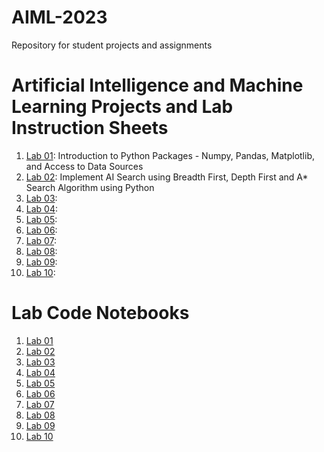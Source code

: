 # AIML-2023
Repository for student projects and assignments
# Artificial Intelligence and Machine Learning Projects and Lab Instruction Sheets
1. [Lab 01](https://github.com/kirankumareranki/AIML-2023/blob/main/AIML_A1.pdf): Introduction to Python Packages - Numpy, Pandas, Matplotlib, and Access to Data Sources
1. [Lab 02](https://github.com/kirankumareranki/AIML-2023/blob/main/AIML_A2.pdf): Implement AI Search using Breadth First, Depth First and A* Search Algorithm using Python
1. [Lab 03](https://github.com/kirankumareranki/AIML-2023/blob/main/AIML_A1.pdf):
1. [Lab 04](https://github.com/kirankumareranki/AIML-2023/blob/main/AIML_A1.pdf):
1. [Lab 05](https://github.com/kirankumareranki/AIML-2023/blob/main/AIML_A1.pdf):
1. [Lab 06](https://github.com/kirankumareranki/AIML-2023/blob/main/AIML_A1.pdf):
1. [Lab 07](https://github.com/kirankumareranki/AIML-2023/blob/main/AIML_A1.pdf):
1. [Lab 08](https://github.com/kirankumareranki/AIML-2023/blob/main/AIML_A1.pdf):
2. [Lab 09](https://github.com/kirankumareranki/AIML-2023/blob/main/AIML_A1.pdf):
3. [Lab 10](https://github.com/kirankumareranki/AIML-2023/blob/main/AIML_A1.pdf):


# Lab Code Notebooks
1. [Lab 01](https://github.com/kirankumareranki/AIML-2023/blob/main/Lab01-AIML.ipynb)
2. [Lab 02](https://github.com/kirankumareranki/AIML-2023/blob/main/Lab01-AIML.ipynb)
3. [Lab 03](https://github.com/kirankumareranki/AIML-2023/blob/main/Lab03-AIML.ipynb)
4. [Lab 04](https://github.com/kirankumareranki/AIML-2023/blob/main/Lab04-AIML.ipynb)
5. [Lab 05](https://github.com/kirankumareranki/AIML-2023/blob/main/Lab05-AIML.ipynb)
6. [Lab 06](https://github.com/kirankumareranki/AIML-2023/blob/main/Lab06-AIML.ipynb)
7. [Lab 07](https://github.com/kirankumareranki/AIML-2023/blob/main/Lab07-AIML.ipynb)
8. [Lab 08](https://github.com/kirankumareranki/AIML-2023/blob/main/Lab08-AIML.ipynb)
9. [Lab 09](https://github.com/kirankumareranki/AIML-2023/blob/main/Lab09-AIML.ipynb)
10. [Lab 10](https://github.com/kirankumareranki/AIML-2023/blob/main/Lab10-AIML.ipynb)
    

